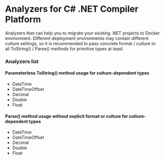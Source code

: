 # Analyzers for C# .NET Compiler Platform
Analyzers that can help you to migrate your existing .NET projects to Docker environment.
Different deployment environments may contain different culture settings,
so it is recommended to pass concrete format / culture to all ToString() / Parse() methods
for primitive types at least.

### Analyzers list
#### Parameterless ToString() method usage for culture-dependent types
- DateTime
- DateTimeOffset
- Decimal
- Double
- Float

#### Parse() method usage without explicit format or culture for culture-dependent types
- DateTime
- DateTimeOffset
- Decimal
- Double
- Float